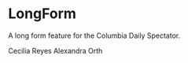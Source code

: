 LongForm
========

A long form feature for the Columbia Daily Spectator.

Cecilia Reyes
Alexandra Orth

